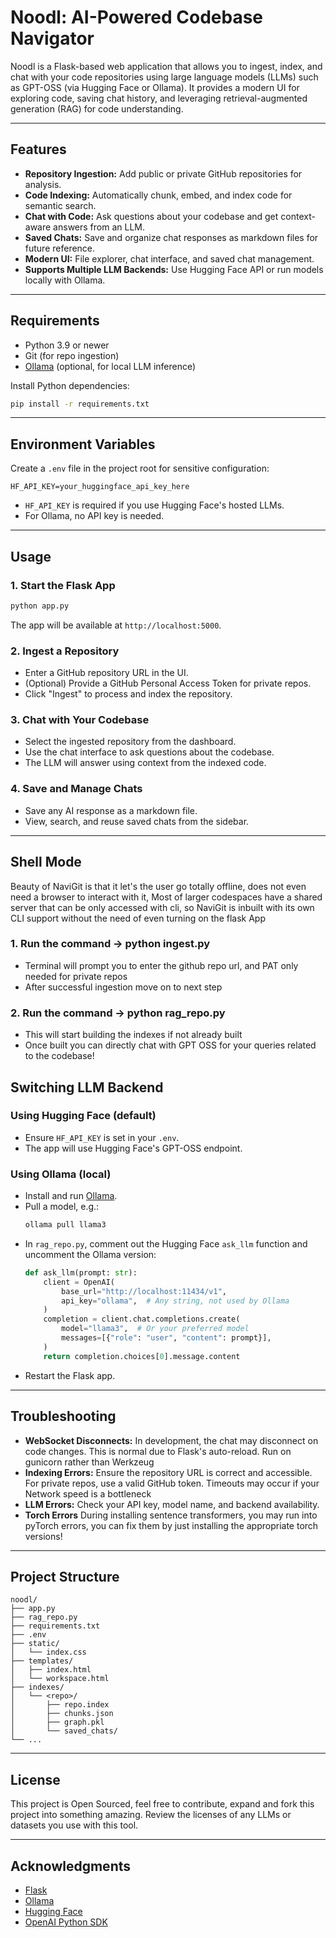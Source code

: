 # Noodl: AI-Powered Codebase Navigator

Noodl is a Flask-based web application that allows you to ingest, index, and chat with your code repositories using large language models (LLMs) such as GPT-OSS (via Hugging Face or Ollama). It provides a modern UI for exploring code, saving chat history, and leveraging retrieval-augmented generation (RAG) for code understanding.

---

## Features

- **Repository Ingestion:** Add public or private GitHub repositories for analysis.
- **Code Indexing:** Automatically chunk, embed, and index code for semantic search.
- **Chat with Code:** Ask questions about your codebase and get context-aware answers from an LLM.
- **Saved Chats:** Save and organize chat responses as markdown files for future reference.
- **Modern UI:** File explorer, chat interface, and saved chat management.
- **Supports Multiple LLM Backends:** Use Hugging Face API or run models locally with Ollama.

---

## Requirements

- Python 3.9 or newer
- Git (for repo ingestion)
- [Ollama](https://ollama.com/) (optional, for local LLM inference)

Install Python dependencies:

```bash
pip install -r requirements.txt
```

---

## Environment Variables

Create a `.env` file in the project root for sensitive configuration:

```
HF_API_KEY=your_huggingface_api_key_here
```

- `HF_API_KEY` is required if you use Hugging Face's hosted LLMs.
- For Ollama, no API key is needed.

---

## Usage

### 1. Start the Flask App

```bash
python app.py
```

The app will be available at `http://localhost:5000`.

### 2. Ingest a Repository

- Enter a GitHub repository URL in the UI.
- (Optional) Provide a GitHub Personal Access Token for private repos.
- Click "Ingest" to process and index the repository.

### 3. Chat with Your Codebase

- Select the ingested repository from the dashboard.
- Use the chat interface to ask questions about the codebase.
- The LLM will answer using context from the indexed code.

### 4. Save and Manage Chats

- Save any AI response as a markdown file.
- View, search, and reuse saved chats from the sidebar.

---

## Shell Mode

Beauty of NaviGit is that it let's the user go totally offline, does not even need a browser to interact with it, Most of larger codespaces have a shared server that can be only accessed with cli, so NaviGit is inbuilt with its own CLI support without the need of even turning on the flask App

### 1. Run the command -> python ingest.py

- Terminal will prompt you to enter the github repo url, and PAT only needed for private repos
- After successful ingestion move on to next step

### 2. Run the command -> python rag_repo.py

- This will start building the indexes if not already built
- Once built you can directly chat with GPT OSS for your queries related to the codebase!



## Switching LLM Backend

### Using Hugging Face (default)

- Ensure `HF_API_KEY` is set in your `.env`.
- The app will use Hugging Face's GPT-OSS endpoint.

### Using Ollama (local)

- Install and run [Ollama](https://ollama.com/).
- Pull a model, e.g.:
  ```bash
  ollama pull llama3
  ```
- In `rag_repo.py`, comment out the Hugging Face `ask_llm` function and uncomment the Ollama version:
    ```python
    def ask_llm(prompt: str):
        client = OpenAI(
            base_url="http://localhost:11434/v1",
            api_key="ollama",  # Any string, not used by Ollama
        )
        completion = client.chat.completions.create(
            model="llama3",  # Or your preferred model
            messages=[{"role": "user", "content": prompt}],
        )
        return completion.choices[0].message.content
    ```
- Restart the Flask app.

---

## Troubleshooting

- **WebSocket Disconnects:** In development, the chat may disconnect on code changes. This is normal due to Flask's auto-reload. Run on gunicorn rather than Werkzeug
- **Indexing Errors:** Ensure the repository URL is correct and accessible. For private repos, use a valid GitHub token. Timeouts may occur if your Network speed is a bottleneck
- **LLM Errors:** Check your API key, model name, and backend availability.
- **Torch Errors** During installing sentence transformers, you may run into pyTorch errors, you can fix them by just installing the appropriate torch versions!
---

## Project Structure

```
noodl/
├── app.py
├── rag_repo.py
├── requirements.txt
├── .env
├── static/
│   └── index.css
├── templates/
│   ├── index.html
│   └── workspace.html
├── indexes/
│   └── <repo>/
│       ├── repo.index
│       ├── chunks.json
│       ├── graph.pkl
│       └── saved_chats/
└── ...
```

---

## License

This project is Open Sourced, feel free to contribute, expand and fork this project into something amazing. Review the licenses of any LLMs or datasets you use with this tool.

---

## Acknowledgments

- [Flask](https://flask.palletsprojects.com/)
- [Ollama](https://ollama.com/)
- [Hugging Face](https://huggingface.co/)
- [OpenAI Python SDK](https://github.com/openai/openai-python)